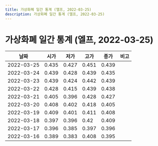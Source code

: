 ```yaml
---
title: 가상화폐 일간 통계 (엘프, 2022-03-25)
description: 가상화폐 일간 통계 (엘프, 2022-03-25)
---
```


가상화폐 일간 통계 (엘프, 2022-03-25)
===

|날짜|시가|저가|고가|종가|비고|
|--|--|--|--|--|--|
|2022-03-25|0.435|0.427|0.451|0.439|    |
|2022-03-24|0.439|0.428|0.439|0.435|    |
|2022-03-23|0.439|0.424|0.442|0.439|    |
|2022-03-22|0.428|0.415|0.439|0.438|    |
|2022-03-21|0.405|0.396|0.428|0.427|    |
|2022-03-20|0.408|0.402|0.418|0.405|    |
|2022-03-19|0.409|0.401|0.411|0.408|    |
|2022-03-18|0.397|0.396|0.42|0.409|    |
|2022-03-17|0.396|0.385|0.397|0.396|    |
|2022-03-16|0.389|0.383|0.408|0.395|    |
